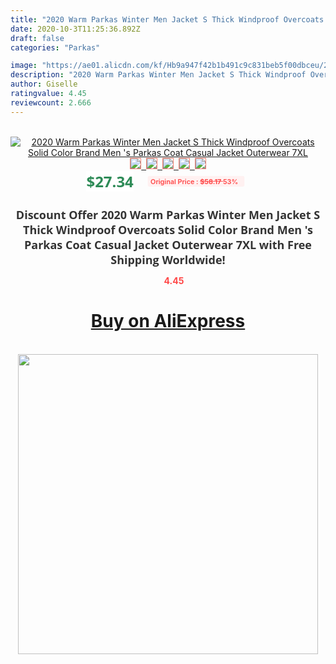 ```yaml
---
title: "2020 Warm Parkas Winter Men Jacket S Thick Windproof Overcoats Solid Color Brand Men 's Parkas Coat Casual Jacket Outerwear 7XL"
date: 2020-10-3T11:25:36.892Z
draft: false
categories: "Parkas"

image: "https://ae01.alicdn.com/kf/Hb9a947f42b1b491c9c831beb5f00dbceu/2020-Warm-Parkas-Winter-Men-Jacket-S-Thick-Windproof-Overcoats-Solid-Color-Brand-Men-s-Parkas.jpg"
description: "2020 Warm Parkas Winter Men Jacket S Thick Windproof Overcoats Solid Color Brand Men 's Parkas Coat Casual Jacket Outerwear 7XL"
author: Giselle
ratingvalue: 4.45
reviewcount: 2.666
---
```

<br>
<div style="text-align: center;">
<a href="https://s.click.aliexpress.com/e/_ASAwE1" target="_blank" rel="nofollow noopener noreferrer"><img alt="2020 Warm Parkas Winter Men Jacket S Thick Windproof Overcoats Solid Color Brand Men 's Parkas Coat Casual Jacket Outerwear 7XL" class="magnifier-image" src="https://ae01.alicdn.com/kf/Hb9a947f42b1b491c9c831beb5f00dbceu/2020-Warm-Parkas-Winter-Men-Jacket-S-Thick-Windproof-Overcoats-Solid-Color-Brand-Men-s-Parkas.jpg_640x640.jpg">
<br>
<img style="border:1px solid salmon" src="https://ae01.alicdn.com/kf/Hb9a947f42b1b491c9c831beb5f00dbceu/2020-Warm-Parkas-Winter-Men-Jacket-S-Thick-Windproof-Overcoats-Solid-Color-Brand-Men-s-Parkas.jpg_120x120.jpg">&nbsp;&nbsp;<img style="border:1px solid salmon" src="https://ae01.alicdn.com/kf/Hab533165605248e2971665e0b8f63609B/2020-Warm-Parkas-Winter-Men-Jacket-S-Thick-Windproof-Overcoats-Solid-Color-Brand-Men-s-Parkas.jpg_120x120.jpg">&nbsp;&nbsp;<img style="border:1px solid salmon" src="https://ae01.alicdn.com/kf/Hfe36520ada764574a2b5d9c844b74d54y/2020-Warm-Parkas-Winter-Men-Jacket-S-Thick-Windproof-Overcoats-Solid-Color-Brand-Men-s-Parkas.jpg_120x120.jpg">&nbsp;&nbsp;<img style="border:1px solid salmon" src="https://ae01.alicdn.com/kf/Hce2a44481849408982a04d6f42f8c17aS/2020-Warm-Parkas-Winter-Men-Jacket-S-Thick-Windproof-Overcoats-Solid-Color-Brand-Men-s-Parkas.jpg_120x120.jpg">&nbsp;&nbsp;<img style="border:1px solid salmon" src="https://ae01.alicdn.com/kf/H8bbbf27abfed4fd4a49859dcbb2f137c2/2020-Warm-Parkas-Winter-Men-Jacket-S-Thick-Windproof-Overcoats-Solid-Color-Brand-Men-s-Parkas.jpg_120x120.jpg"></a></div><br0>
<div style="text-align: center;"><span style="background-color: white; border: 0px; box-sizing: border-box; color: seagreen; display: inline-block; font-family: &quot;open sans&quot; , &quot;arial&quot; , &quot;helvetica&quot; , sans-serif , &quot;heiti&quot;; font-size: 24px; font-stretch: inherit; font-weight: 700; line-height: inherit; margin: 0px 10px 0px 0px; padding: 0px; vertical-align: middle;">$27.34 </span>
<span style="background: rgb(255 , 241 , 241); border-radius: 3px; border: 0px; box-sizing: border-box; color: #ff4747; display: inline-block; font-family: inherit; font-size: 12px; font-stretch: inherit; font-style: inherit; font-variant: inherit; font-weight: 600; line-height: inherit; margin: 0px; padding: 2px 5px; transform: scale(0.9); vertical-align: middle;">Original Price : <b style="text-decoration: line-through;">$58.17 </b> 53%&nbsp;&nbsp;</span></div>
<h1 style="color: #333333; display: inline-block; font-family: &quot;open sans&quot; , &quot;arial&quot; , &quot;helvetica&quot; , sans-serif , &quot;heiti&quot;; font-size: 18px; font-stretch: inherit; font-weight: 700; text-align: center;">Discount Offer 2020 Warm Parkas Winter Men Jacket S Thick Windproof Overcoats Solid Color Brand Men 's Parkas Coat Casual Jacket Outerwear 7XL with Free Shipping Worldwide!</h1>
<div style="color: #ff4747; text-align: center;">
<img src="https://4.bp.blogspot.com/-M0ZcTcb-5uY/XleCXlxnR4I/AAAAAAAAAEc/OrjgMkXV1oMQFaCRZj5HQwOCBcu3w1FegCPcBGAYYCw/s1600/star.png" style="height: 15px;">&nbsp;<b>4.45</b></div>
<div class="button_cont" align="center"><a class="buynow_a" href="https://s.click.aliexpress.com/e/_ASAwE1" target="_blank" rel="nofollow noopener noreferrer"><H1>Buy on AliExpress</H1></a></div><br>
<div class="separator" style="clear: both; text-align: center;">
<img src="https://lh3.googleusercontent.com/-pTy5HemUv9M/XlePHvY0dAI/AAAAAAAAAE4/0nX5iRUoIWY8eMW9Dpxeirr157OZliDIgCLcBGAsYHQ/s1600/badge.gif" width="480">
</div>
